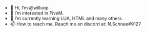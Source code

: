 - 👋 Hi, I’m @willuop
- 👀 I’m interested in FiveM.
- 🌱 I’m currently learning LUA, HTML and many others.
- 📫 How to reach me, Reach me on discord at: N.Schnee#9127

<!---
willuop/willuop is a ✨ special ✨ repository because its `README.md` (this file) appears on your GitHub profile.
You can click the Preview link to take a look at your changes.
--->
